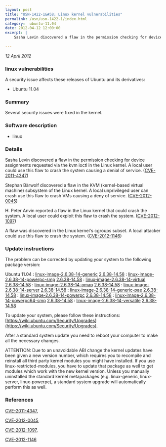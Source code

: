 ```yaml
---
layout: post
title: "USN-1422-1&#58; Linux kernel vulnerabilities"
permalink: /usn/usn-1422-1/index.html
category:  ubuntu-11.04
date: 2012-04-12 12:00:00
excerpt: |
    Sasha Levin discovered a flaw in the permission checking for device assignments requested via the kvm ioctl in the Linux kernel. A local user could use this flaw to crash the system causing a denial of service. ([CVE-2011-4347](http://people.ubuntu.com/~ubuntu-security/cve/CVE-2011-4347))
    
--- 
```

 
 

*12 April 2012*

### linux vulnerabilities

A security issue affects these releases of Ubuntu and its derivatives:

* Ubuntu 11.04

### Summary

Several security issues were fixed in the kernel. 

### Software description

* linux 

### Details

Sasha Levin discovered a flaw in the permission checking for device assignments requested via the kvm ioctl in the Linux kernel. A local user could use this flaw to crash the system causing a denial of service. ([CVE-2011-4347](http://people.ubuntu.com/~ubuntu-security/cve/CVE-2011-4347))

Stephan Bärwolf discovered a flaw in the KVM (kernel-based virtual machine) subsystem of the Linux kernel. A local unprivileged user can crash use this flaw to crash VMs causing a deny of service. ([CVE-2012-0045](http://people.ubuntu.com/~ubuntu-security/cve/CVE-2012-0045))

H. Peter Anvin reported a flaw in the Linux kernel that could crash the system. A local user could exploit this flaw to crash the system. ([CVE-2012-1097](http://people.ubuntu.com/~ubuntu-security/cve/CVE-2012-1097))

A flaw was discovered in the Linux kernel&#39;s cgroups subset. A local attacker could use this flaw to crash the system. ([CVE-2012-1146](http://people.ubuntu.com/~ubuntu-security/cve/CVE-2012-1146)) 

### Update instructions

The problem can be corrected by updating your system to the following package version:

Ubuntu 11.04
 : [linux-image-2.6.38-14-generic](https://launchpad.net/ubuntu/+source/linux) <span> [2.6.38-14.58](https://launchpad.net/ubuntu/+source/linux/2.6.38-14.58) </span> 
 : [linux-image-2.6.38-14-powerpc-smp](https://launchpad.net/ubuntu/+source/linux) <span> [2.6.38-14.58](https://launchpad.net/ubuntu/+source/linux/2.6.38-14.58) </span> 
 : [linux-image-2.6.38-14-virtual](https://launchpad.net/ubuntu/+source/linux) <span> [2.6.38-14.58](https://launchpad.net/ubuntu/+source/linux/2.6.38-14.58) </span> 
 : [linux-image-2.6.38-14-omap](https://launchpad.net/ubuntu/+source/linux) <span> [2.6.38-14.58](https://launchpad.net/ubuntu/+source/linux/2.6.38-14.58) </span> 
 : [linux-image-2.6.38-14-server](https://launchpad.net/ubuntu/+source/linux) <span> [2.6.38-14.58](https://launchpad.net/ubuntu/+source/linux/2.6.38-14.58) </span> 
 : [linux-image-2.6.38-14-generic-pae](https://launchpad.net/ubuntu/+source/linux) <span> [2.6.38-14.58](https://launchpad.net/ubuntu/+source/linux/2.6.38-14.58) </span> 
 : [linux-image-2.6.38-14-powerpc](https://launchpad.net/ubuntu/+source/linux) <span> [2.6.38-14.58](https://launchpad.net/ubuntu/+source/linux/2.6.38-14.58) </span> 
 : [linux-image-2.6.38-14-powerpc64-smp](https://launchpad.net/ubuntu/+source/linux) <span> [2.6.38-14.58](https://launchpad.net/ubuntu/+source/linux/2.6.38-14.58) </span> 
 : [linux-image-2.6.38-14-versatile](https://launchpad.net/ubuntu/+source/linux) <span> [2.6.38-14.58](https://launchpad.net/ubuntu/+source/linux/2.6.38-14.58) </span> 

To update your system, please follow these instructions: [https://wiki.ubuntu.com/Security/Upgrades](https://wiki.ubuntu.com/Security/Upgrades).

After a standard system update you need to reboot your computer to make all the necessary changes.

ATTENTION: Due to an unavoidable ABI change the kernel updates have been given a new version number, which requires you to recompile and reinstall all third party kernel modules you might have installed. If you use linux-restricted-modules, you have to update that package as well to get modules which work with the new kernel version. Unless you manually uninstalled the standard kernel metapackages (e.g. linux-generic, linux-server, linux-powerpc), a standard system upgrade will automatically perform this as well. 

### References

 
 [CVE-2011-4347](http://people.ubuntu.com/~ubuntu-security/cve/CVE-2011-4347), 

 [CVE-2012-0045](http://people.ubuntu.com/~ubuntu-security/cve/CVE-2012-0045), 

 [CVE-2012-1097](http://people.ubuntu.com/~ubuntu-security/cve/CVE-2012-1097), 

 [CVE-2012-1146](http://people.ubuntu.com/~ubuntu-security/cve/CVE-2012-1146)
 

